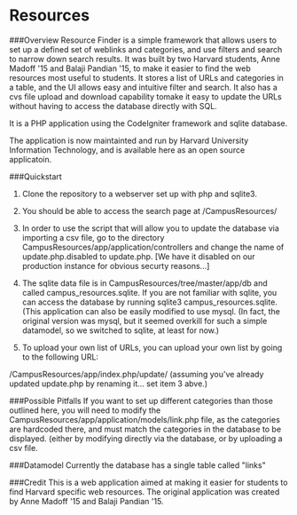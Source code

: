 Resources
===============

###Overview
Resource Finder is a simple framework that allows users to set up a defined set of weblinks and categories, and use filters and search to narrow down search results. It was built by two Harvard students, Anne Madoff '15 and Balaji Pandian '15,  to make it easier to find the web resources most useful to students.  It stores a list of URLs and categories in a table, and the UI allows easy and intuitive filter and search.  It also has a cvs file upload and download capability tomake it easy to update the URLs without having to access the database directly with SQL.     

It is a PHP application using the CodeIgniter framework and sqlite database.

The application is now maintainted and run by Harvard University Information Technology, and is available here as an open source applicatoin.  

###Quickstart
1) Clone the repository to a webserver set up with php and sqlite3.

2) You should be able to access the search page at <your domain>/CampusResources/

3) In order to use the script that will allow you to update the database via importing a csv file, go to the directory CampusResources/app/application/controllers and change the name of update.php.disabled to update.php.   [We have it disabled on our production instance for obvious securty reasons...]

4) The sqlite data file is in CampusResources/tree/master/app/db and called campus_resources.sqlite.  If you are not familiar with sqlite, you can access the database by running sqlite3 campus_resources.sqlite.  (This application can also be easily modified to use mysql.  (In fact, the original version was mysql, but it seemed overkill for such a simple datamodel, so we switched to sqlite, at least for now.) 

5) To upload your own list of URLs, you can upload your own list by going to the following URL:

<yourdomain>/CampusResources/app/index.php/update/  (assuming you've already updated update.php by renaming it... set item 3 abve.) 

###Possible Pitfalls
If you want to set up different categories than those outlined here, you will need to modify the CampusResources/app/application/models/link.php file, as the categories are hardcoded there, and must match the categories in the database to be displayed. (either by modifying directly via the database, or by uploading a csv file.

###Datamodel
Currently the database has a single table called "links" 

###Credit
This is a web application aimed at making it easier for students to find Harvard specific web resources. The original application was created by Anne Madoff '15 and Balaji Pandian '15. 
